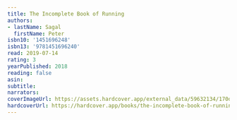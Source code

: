 ```yaml
---
title: The Incomplete Book of Running
authors:
- lastName: Sagal
  firstName: Peter
isbn10: '1451696248'
isbn13: '9781451696240'
read: 2019-07-14
rating: 3
yearPublished: 2018
reading: false
asin:
subtitle:
narrators:
coverImageUrl: https://assets.hardcover.app/external_data/59632134/170d7ab021810793614f0dcbf85986de456c76b8.jpeg
hardcoverUrl: https://hardcover.app/books/the-incomplete-book-of-running/editions/30562977
---
```

